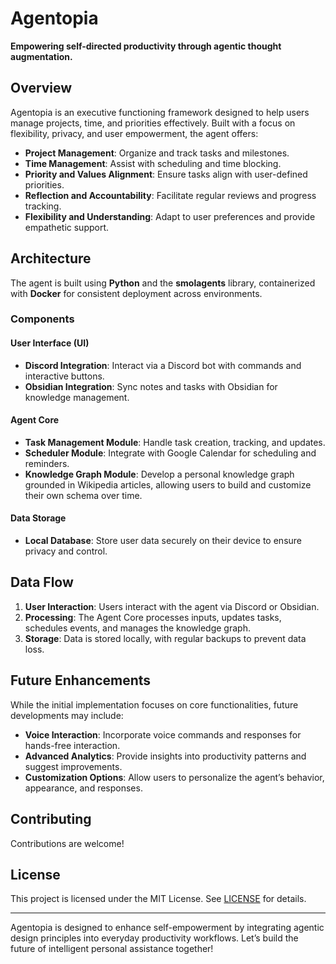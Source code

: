 # Agentopia

**Empowering self-directed productivity through agentic thought augmentation.**

## Overview

Agentopia is an executive functioning framework designed to help users manage projects, time, and priorities effectively. Built with a focus on flexibility, privacy, and user empowerment, the agent offers:

- **Project Management**: Organize and track tasks and milestones.
- **Time Management**: Assist with scheduling and time blocking.
- **Priority and Values Alignment**: Ensure tasks align with user-defined priorities.
- **Reflection and Accountability**: Facilitate regular reviews and progress tracking.
- **Flexibility and Understanding**: Adapt to user preferences and provide empathetic support.

## Architecture

The agent is built using **Python** and the **smolagents** library, containerized with **Docker** for consistent deployment across environments.

### Components

#### **User Interface (UI)**
- **Discord Integration**: Interact via a Discord bot with commands and interactive buttons.
- **Obsidian Integration**: Sync notes and tasks with Obsidian for knowledge management.

#### **Agent Core**
- **Task Management Module**: Handle task creation, tracking, and updates.
- **Scheduler Module**: Integrate with Google Calendar for scheduling and reminders.
- **Knowledge Graph Module**: Develop a personal knowledge graph grounded in Wikipedia articles, allowing users to build and customize their own schema over time.

#### **Data Storage**
- **Local Database**: Store user data securely on their device to ensure privacy and control.

## Data Flow

1. **User Interaction**: Users interact with the agent via Discord or Obsidian.
2. **Processing**: The Agent Core processes inputs, updates tasks, schedules events, and manages the knowledge graph.
3. **Storage**: Data is stored locally, with regular backups to prevent data loss.

## Future Enhancements

While the initial implementation focuses on core functionalities, future developments may include:

- **Voice Interaction**: Incorporate voice commands and responses for hands-free interaction.
- **Advanced Analytics**: Provide insights into productivity patterns and suggest improvements.
- **Customization Options**: Allow users to personalize the agent’s behavior, appearance, and responses.

## Contributing

Contributions are welcome!

## License

This project is licensed under the MIT License. See [LICENSE](LICENSE) for details.

---

Agentopia is designed to enhance self-empowerment by integrating agentic design principles into everyday productivity workflows. Let’s build the future of intelligent personal assistance together!
